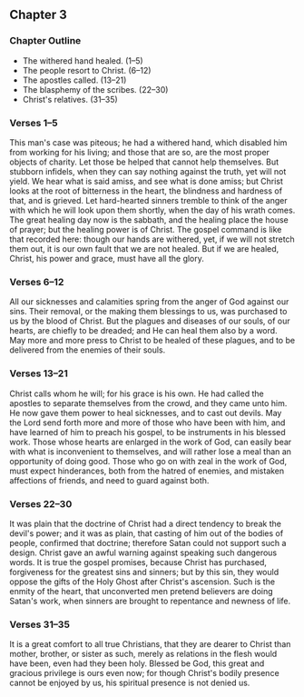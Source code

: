 ## Chapter 3

### Chapter Outline

- The withered hand healed. (1–5)
- The people resort to Christ. (6–12)
- The apostles called. (13–21)
- The blasphemy of the scribes. (22–30)
- Christ's relatives. (31–35)

### Verses 1–5

This man's case was piteous; he had a withered hand, which disabled him from working for his living; and those that are so, are the most proper objects of charity. Let those be helped that cannot help themselves. But stubborn infidels, when they can say nothing against the truth, yet will not yield. We hear what is said amiss, and see what is done amiss; but Christ looks at the root of bitterness in the heart, the blindness and hardness of that, and is grieved. Let hard-hearted sinners tremble to think of the anger with which he will look upon them shortly, when the day of his wrath comes. The great healing day now is the sabbath, and the healing place the house of prayer; but the healing power is of Christ. The gospel command is like that recorded here: though our hands are withered, yet, if we will not stretch them out, it is our own fault that we are not healed. But if we are healed, Christ, his power and grace, must have all the glory.

### Verses 6–12

All our sicknesses and calamities spring from the anger of God against our sins. Their removal, or the making them blessings to us, was purchased to us by the blood of Christ. But the plagues and diseases of our souls, of our hearts, are chiefly to be dreaded; and He can heal them also by a word. May more and more press to Christ to be healed of these plagues, and to be delivered from the enemies of their souls.

### Verses 13–21

Christ calls whom he will; for his grace is his own. He had called the apostles to separate themselves from the crowd, and they came unto him. He now gave them power to heal sicknesses, and to cast out devils. May the Lord send forth more and more of those who have been with him, and have learned of him to preach his gospel, to be instruments in his blessed work. Those whose hearts are enlarged in the work of God, can easily bear with what is inconvenient to themselves, and will rather lose a meal than an opportunity of doing good. Those who go on with zeal in the work of God, must expect hinderances, both from the hatred of enemies, and mistaken affections of friends, and need to guard against both.

### Verses 22–30

It was plain that the doctrine of Christ had a direct tendency to break the devil's power; and it was as plain, that casting of him out of the bodies of people, confirmed that doctrine; therefore Satan could not support such a design. Christ gave an awful warning against speaking such dangerous words. It is true the gospel promises, because Christ has purchased, forgiveness for the greatest sins and sinners; but by this sin, they would oppose the gifts of the Holy Ghost after Christ's ascension. Such is the enmity of the heart, that unconverted men pretend believers are doing Satan's work, when sinners are brought to repentance and newness of life.

### Verses 31–35

It is a great comfort to all true Christians, that they are dearer to Christ than mother, brother, or sister as such, merely as relations in the flesh would have been, even had they been holy. Blessed be God, this great and gracious privilege is ours even now; for though Christ's bodily presence cannot be enjoyed by us, his spiritual presence is not denied us.

